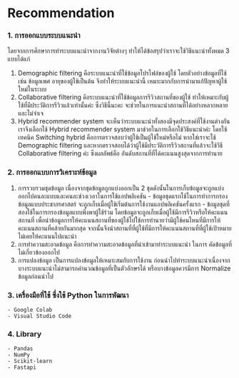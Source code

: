 # Recommendation
### 1. การออกแบบระบบแนะนำ
  โดยจากการศึกษาการทำระบบแนะนำจากงานวิจัยต่างๆ ทำให้ได้ข้อสรุปว่าเราจะใช้วิธีแนะนำทั้งหมด 3 แบบได้แก่
  1. Demographic filtering คือระบบแนะนำที่ใช้ข้อมูลโปรไฟล์ของผู้ใช้ โดยตัวอย่างข้อมูลที่ใช้เช่น ข้อมูลเพศ อายุของผู้ใช้เป็นต้น จึงทำให้ระบบแนะนำนี้ เหมาะมากกับการนำมาแก้ปัญหาผู้ใช้ใหม่ในระบบ
  2. Collaborative filtering คีอระบบแนะนำที่ใช้ข้อมูลการรีวิวสถานที่ของผู้ใช้ ทำให้เหมาะกับผู้ใช้ที่มีประวัติการรีวิวแล้วเท่านั้นค่ะ ซึ่งวิธีนี้นะคะ จะช่วยในการแนะนำสถานที่ได้อย่างหลากหลาย และไม่จำเจ
  3. Hybrid recommender system จะเห็นว่าระบบแนะนำทั้งสองมีจุดประสงค์ที่ใช้งานต่างกัน เราจึงเลือกใช้ Hybrid recommender system มาช่วยในการเลือกใช้วิธีแนะนำค่ะ โดยใช้เทคนิค Switching hybrid คือการตรวจสอบว่าผู้ใช้เป็นผู้ใช้ใหม่หรือไม่ หากใช่เราจะใช้ Demographic filtering  และหากตรวจสอบได้ว่าผู้ใช้มีประวัติการรีวิวสถานที่แล้วจะใช้วิธี Collaborative filtering ค่ะ ซึ่งผลลัพธ์คือ อันดับสถานที่ที่ได้คะแนนสูงสุดจากการทำนาย
### 2. การออกแบบการวิเคราะห์ข้อมูล
  1. การรวบรวมชุดข้อมูล เนื่องจากชุดข้อมูลถูกแบ่งออกเป็น 2 ชุดดังนั้นในการเก็บข้อมูลจะถูกแบ่งออกไปคนละแบบและคนละช่วงเวลาในการใช้แอปพลิเคชัน
    - ข้อมูลชุดแรกใช้ในการทำการกรองข้อมูลแบบประชากรศาสตร์ จะถูกเก็บเมื่อผู้ใช้เริ่มต้นการใช้งานแอปพลิเคชันครั้งแรก
    - ข้อมูลชุดที่สองใช้ในการกรองข้อมูลแบบพึ่งพาผู้ใช้ร่วม โดยข้อมูลจะถูกเก็บเมื่อผู้ใช้มีการรีวิวหรือให้คะแนนสถานที่ เพื่อนำข้อมูลการให้คะแนนสถานที่ของผู้ใช้ไปใช้การทำนายว่ามีผู้ใช้คนไหนที่มีการให้คะแนนสถานที่คล้ายกันมากสุด จากนั้นจึงนำสถานที่ที่ผู้ใช้ที่มีการให้คะแนนสถานที่ที่ผู้ใช้เป้าหมายไม่เคยให้คะแนนไปแนะนำ
  2. การทำความสะอาดข้อมูล คือการทำความสะอาดข้อมูลที่นำเข้ามาทำระบบแนะนำ ในการ คัดข้อมูลที่ไม่เกี่ยวข้องออกไป
  3. การแปลงข้อมูล เป็นการแปลงข้อมูลให้เหมาะสมกับการใช้งาน ก่อนนำไปทำระบบแนะนำเนื่องจากบางระบบแนะนำไม่สามารถคำนวณข้อมูลที่เป็นตัวอักษรได้ หรือบางข้อมูลควรมีการ Normalize ข้อมูลก่อนนำไป
 ### 3. เครื่องมือที่ใช้ ซึ่งใช้ Python ในการพัฒนา
    - Google Colab
    - Visual Studio Code
 ### 4. Library
    - Pandas
    - NumPy
    - Scikit-learn
    - Fastapi
 
 
